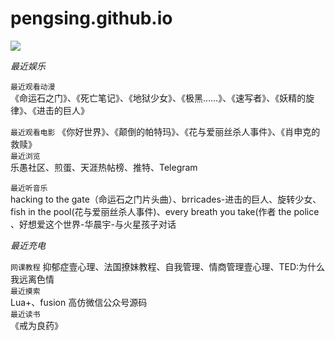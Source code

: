 # pengsing.github.io  
  
![
](https://s1.ax1x.com/2020/04/24/J0IlJe.png)
  
*最近娱乐*  
  


  
```最近观看动漫```  
《命运石之门》、《死亡笔记》、《地狱少女》、《极黑……》、《速写者》、《妖精的旋律》、《进击的巨人》  

```最近观看电影```
《你好世界》、《颠倒的帕特玛》、《花与爱丽丝杀人事件》、《肖申克的救赎》  
```最近浏览```  
乐愚社区、煎蛋、天涯热帖榜、推特、Telegram  

```最近听音乐```  
hacking to the gate（命运石之门片头曲）、brricades-进击的巨人、旋转少女、fish in the pool(花与爱丽丝杀人事件)、every breath you take(作者 the police
、好想爱这个世界-华晨宇-与火星孩子对话  

*最近充电*  

```网课教程```
抑郁症壹心理、法国撩妹教程、自我管理、情商管理壹心理、TED:为什么我远离色情  
```最近摸索```  
Lua+、fusion 高仿微信公众号源码  
```最近读书```  
《戒为良药》 
